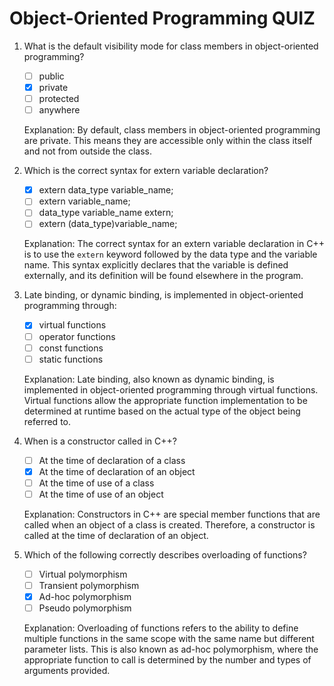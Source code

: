 # Object-Oriented Programming QUIZ

1. What is the default visibility mode for class members in object-oriented programming?
   - [ ] public
   - [x] private
   - [ ] protected
   - [ ] anywhere

   Explanation: By default, class members in object-oriented programming are private. This means they are accessible only within the class itself and not from outside the class.

2. Which is the correct syntax for extern variable declaration?
   - [x] extern data_type variable_name;
   - [ ] extern variable_name;
   - [ ] data_type variable_name extern;
   - [ ] extern (data_type)variable_name;

   Explanation: The correct syntax for an extern variable declaration in C++ is to use the `extern` keyword followed by the data type and the variable name. This syntax explicitly declares that the variable is defined externally, and its definition will be found elsewhere in the program.

3. Late binding, or dynamic binding, is implemented in object-oriented programming through:
   - [x] virtual functions
   - [ ] operator functions
   - [ ] const functions
   - [ ] static functions

   Explanation: Late binding, also known as dynamic binding, is implemented in object-oriented programming through virtual functions. Virtual functions allow the appropriate function implementation to be determined at runtime based on the actual type of the object being referred to.

4. When is a constructor called in C++?
   - [ ] At the time of declaration of a class
   - [x] At the time of declaration of an object
   - [ ] At the time of use of a class
   - [ ] At the time of use of an object

   Explanation: Constructors in C++ are special member functions that are called when an object of a class is created. Therefore, a constructor is called at the time of declaration of an object.

5. Which of the following correctly describes overloading of functions?
   - [ ] Virtual polymorphism
   - [ ] Transient polymorphism
   - [x] Ad-hoc polymorphism
   - [ ] Pseudo polymorphism

   Explanation: Overloading of functions refers to the ability to define multiple functions in the same scope with the same name but different parameter lists. This is also known as ad-hoc polymorphism, where the appropriate function to call is determined by the number and types of arguments provided.

